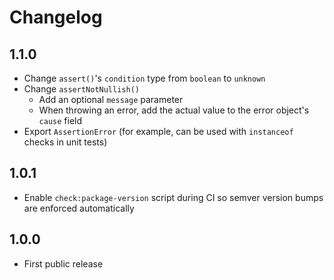 # Changelog

## 1.1.0

- Change `assert()`'s `condition` type from `boolean` to `unknown`
- Change `assertNotNullish()`
  - Add an optional `message` parameter
  - When throwing an error, add the actual value to the error object's `cause` field
- Export `AssertionError` (for example, can be used with `instanceof` checks in unit tests)

## 1.0.1

- Enable `check:package-version` script during CI so semver version bumps are enforced automatically

## 1.0.0

- First public release
